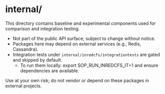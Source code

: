# internal/

This directory contains baseline and experimental components used for comparison and integration testing.

- Not part of the public API surface; subject to change without notice.
- Packages here may depend on external services (e.g., Redis, Cassandra).
- Integration tests under `internal/inredcfs/integrationtests` are gated and skipped by default.
  - To run them locally: export SOP_RUN_INREDCFS_IT=1 and ensure dependencies are available.

Use at your own risk; do not vendor or depend on these packages in external projects.

